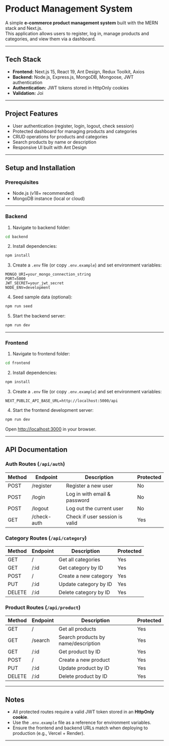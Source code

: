 # Product Management System

A simple **e-commerce product management system** built with the MERN stack and Next.js.  
This application allows users to register, log in, manage products and categories, and view them via a dashboard.

---

## Tech Stack

- **Frontend:** Next.js 15, React 19, Ant Design, Redux Toolkit, Axios  
- **Backend:** Node.js, Express.js, MongoDB, Mongoose, JWT authentication  
- **Authentication:** JWT tokens stored in HttpOnly cookies  
- **Validation:** Joi  

---

## Project Features

- User authentication (register, login, logout, check session)  
- Protected dashboard for managing products and categories  
- CRUD operations for products and categories  
- Search products by name or description  
- Responsive UI built with Ant Design  

---

## Setup and Installation

### Prerequisites

- Node.js (v18+ recommended)  
- MongoDB instance (local or cloud)  

---

### Backend

1. Navigate to backend folder:

```bash
cd backend
```

2. Install dependencies:

```bash
npm install
```

3. Create a `.env` file (or copy `.env.example`) and set environment variables:

```
MONGO_URI=your_mongo_connection_string
PORT=5000
JWT_SECRET=your_jwt_secret
NODE_ENV=development
```

4. Seed sample data (optional):

```bash
npm run seed
```

5. Start the backend server:

```bash
npm run dev
```

---

### Frontend

1. Navigate to frontend folder:

```bash
cd frontend
```

2. Install dependencies:

```bash
npm install
```

3. Create a `.env` file (or copy `.env.example`) and set environment variables:

```
NEXT_PUBLIC_API_BASE_URL=http://localhost:5000/api
```

4. Start the frontend development server:

```bash
npm run dev
```

Open [http://localhost:3000](http://localhost:3000) in your browser.

---

## API Documentation

### Auth Routes (`/api/auth`)

| Method | Endpoint    | Description                    | Protected |
| ------ | ----------- | ------------------------------ | --------- |
| POST   | /register   | Register a new user            | No        |
| POST   | /login      | Log in with email & password   | No        |
| POST   | /logout     | Log out the current user       | No        |
| GET    | /check-auth | Check if user session is valid | Yes       |

### Category Routes (`/api/category`)

| Method | Endpoint | Description           | Protected |
| ------ | -------- | --------------------- | --------- |
| GET    | /        | Get all categories    | Yes       |
| GET    | /:id     | Get category by ID    | Yes       |
| POST   | /        | Create a new category | Yes       |
| PUT    | /:id     | Update category by ID | Yes       |
| DELETE | /:id     | Delete category by ID | Yes       |

### Product Routes (`/api/product`)

| Method | Endpoint | Description                         | Protected |
| ------ | -------- | ----------------------------------- | --------- |
| GET    | /        | Get all products                    | Yes       |
| GET    | /search  | Search products by name/description | Yes       |
| GET    | /:id     | Get product by ID                   | Yes       |
| POST   | /        | Create a new product                | Yes       |
| PUT    | /:id     | Update product by ID                | Yes       |
| DELETE | /:id     | Delete product by ID                | Yes       |

---

## Notes

- All protected routes require a valid JWT token stored in an **HttpOnly cookie**.  
- Use the `.env.example` file as a reference for environment variables.  
- Ensure the frontend and backend URLs match when deploying to production (e.g., Vercel + Render).  

---
